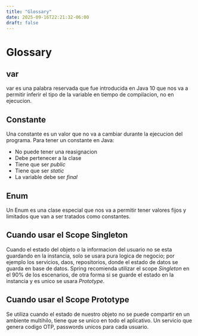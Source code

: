 ```yaml
---
title: "Glossary"
date: 2025-09-16T22:21:32-06:00
draft: false
---
```



# Glossary

## var
var es una palabra reservada que fue introducida en Java 10 que nos va a permitir inferir el tipo de la variable en tiempo de compilacion, no en ejecucion.

## Constante
Una constante es un valor que no va a cambiar durante la ejecucion del programa. Para tener un constante en Java:
* No puede tener una reasignacion
* Debe pertenecer a la clase
* Tiene que ser _public_
* Tiene que ser _static_
* La variable debe ser _final_

## Enum
Un Enum es una clase especial que nos va a permitir tener valores fijos y limitados que van a ser tratados como constantes.

## Cuando usar el Scope Singleton
Cuando el estado del objeto o la informacion del usuario no se esta guardando en la instancia, solo se usara pura logica de negocio; por ejemplo los servicios, daos, repositorios, donde el estado de datos se guarda en base de datos. Spring recomienda utilizar el scope _Singleton_ en el 90% de los escenarios, de otra forma si se guarde el estado en la instancia y es unico se usara _Prototype_.

## Cuando usar el Scope Prototype
Se utiliza cuando el estado de nuestro objeto no se puede compartir en un ambiente multihilo, tiene que se unico en todo el aplicativo. Un servicio que genera codigo OTP, passwords unicos para cada usuario.


